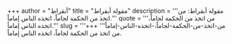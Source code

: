 +++
author = "أبقراط"
title = "مقولة أبقراط"
description = '''مقولة أبقراط: من اتخذ من الحكمة لجاماً، اتخذه الناس إماماً.'''
quote = '''من اتخذ من الحكمة لجاماً، اتخذه الناس إماماً.'''
slug = '''من-اتخذ-من-الحكمة-لجاماً،-اتخذه-الناس-إماماً'''
+++
من اتخذ من الحكمة لجاماً، اتخذه الناس إماماً.
